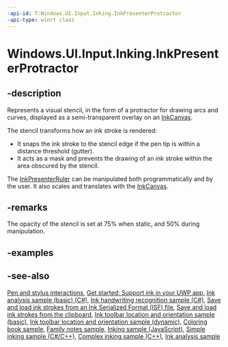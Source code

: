 ```yaml
---
-api-id: T:Windows.UI.Input.Inking.InkPresenterProtractor
-api-type: winrt class
---
```


<!-- Class syntax.
public class InkPresenterProtractor : Windows.UI.Input.Inking.IInkPresenterProtractor, Windows.UI.Input.Inking.IInkPresenterStencil
-->

# Windows.UI.Input.Inking.InkPresenterProtractor

## -description
Represents a visual stencil, in the form of a protractor for drawing arcs and curves, displayed as a semi-transparent overlay on an [InkCanvas](../windows.ui.xaml.controls/inkcanvas.md).

The stencil transforms how an ink stroke is rendered:

- It snaps the ink stroke to the stencil edge if the pen tip is within a distance threshold (gutter).
- It acts as a mask and prevents the drawing of an ink stroke within the area obscured by the stencil.


The [InkPresenterRuler](inkpresenterruler.md) can be manipulated both programmatically and by the user. It also scales and translates with the [InkCanvas](../windows.ui.xaml.controls/inkcanvas.md).

## -remarks
The opacity of the stencil is set at 75% when static, and 50% during manipulation.

## -examples

## -see-also

[Pen and stylus interactions](http://msdn.microsoft.com/library/3da4f2d2-5405-42a1-9ed9-3a87bcd84c43), [Get started: Support ink in your UWP app](https://docs.microsoft.com/windows/uwp/get-started/ink-walkthrough), [Ink analysis sample (basic) (C#)](https://github.com/MicrosoftDocs/windows-topic-specific-samples/archive/uwp-ink-analysis-basic.zip), [Ink handwriting recognition sample (C#)](https://github.com/MicrosoftDocs/windows-topic-specific-samples/archive/uwp-ink-handwriting-reco.zip), [Save and load ink strokes from an Ink Serialized Format (ISF) file](https://github.com/MicrosoftDocs/windows-topic-specific-samples/archive/uwp-ink-store.zip), [Save and load ink strokes from the clipboard](https://github.com/MicrosoftDocs/windows-topic-specific-samples/archive/uwp-ink-store-clipboard.zip), [Ink toolbar location and orientation sample (basic)](https://github.com/MicrosoftDocs/windows-topic-specific-samples/archive/uwp-ink-toolbar-handedness.zip), [Ink toolbar location and orientation sample (dynamic)](https://github.com/MicrosoftDocs/windows-topic-specific-samples/archive/uwp-ink-toolbar-handedness-dynamic.zip), [Coloring book sample](https://aka.ms/cpubsample-coloringbook), [Family notes sample](https://aka.ms/cpubsample-familynotessample), [Inking sample (JavaScript)](https://github.com/Microsoft/Windows-universal-samples/tree/master/Samples/Ink), [Simple inking sample (C#/C++)](https://github.com/Microsoft/Windows-universal-samples/tree/master/Samples/SimpleInk), [Complex inking sample (C++)](https://github.com/Microsoft/Windows-universal-samples/tree/master/Samples/ComplexInk), [Ink analysis sample](https://github.com/Microsoft/Windows-universal-samples/tree/master/Samples/InkAnalysis)

